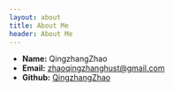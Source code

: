 ```yaml
---
layout: about
title: About Me
header: About Me
---
```

 * **Name:** QingzhangZhao
 * **Email:** [zhaoqingzhanghust@gmail.com](mailto:zhaoqingzhanghust@gmail.com)
 * **Github:** [QingzhangZhao](https://github.com/QingzhangZhao)
